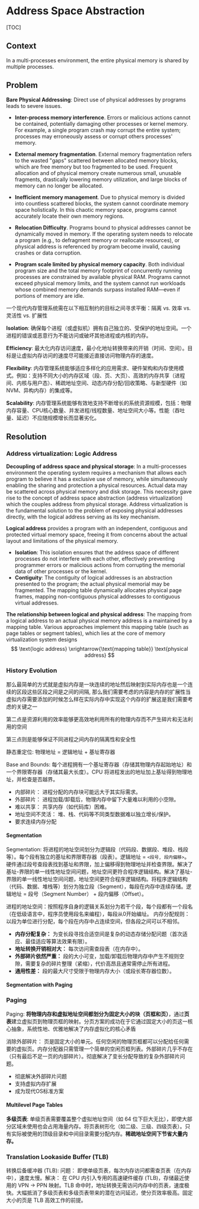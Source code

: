 # Address Space Abstraction

[TOC]

## Context

In a multi-processes environment, the entire physical memory is shared by multiple processes.

## Problem

**Bare Physical Addressing**: Direct use of physical addresses by programs leads to severe issues.

- **Inter-process memory interference**. Errors or malicious actions cannot be contained, potentially damaging other processes or kernel memory. For example, a single program crash may corrupt the entire system; processes may erroneously assess or corrupt others processes' memory. 

- **External memory fragmentation**. External memory fragmentation refers to the wasted "gaps" scattered between allocated memory blocks, which are free memory but too fragmented to be used. Frequent allocation and of physical memory create numerous small, unusable fragments, drastically lowering memory utilization, and large blocks of memory can no longer be allocated.
- **Inefficient memory management**. Due to physical memory is divided into countless scattered blocks, the system cannot coordinate memory space holistically. In this chaotic memory space, programs cannot accurately locate their own memory regions.
- **Relocation Difficulty**. Programs bound to physical addresses cannot be dynamically moved in memory. If the operating system needs to relocate a program (e.g., to defragment memory or reallocate resources), or physical address is referenced by program become invalid, causing crashes or data corruption.

- **Program scale limited by physical memory capacity**. Both individual program size and the total memory footprint of concurrently running processes are constrained by available physical RAM. Programs cannot exceed physical memory limits, and the system cannot run workloads whose combined memory demands surpass installed RAM—even if portions of memory are idle.



一个现代内存管理系统需在以下相互制约的目标之间寻求平衡：隔离 vs. 效率 vs. 灵活性 vs. 扩展性

**Isolation**: 确保每个进程（或虚拟机）拥有自己独立的、受保护的地址空间。一个进程的错误或恶意行为不能访问或破坏其他进程或内核的内存。

**Efficiency**: 最大化内存访问速度，最小化地址转换带来的开销（时间、空间）。目标是让虚拟内存访问的速度尽可能接近直接访问物理内存的速度。

**Flexibility**: 内存管理系统能够适应多样化的应用需求、硬件架构和内存使用模式。例如：支持不同大小的内存区域（段、页、大页）、高效的内存共享（进程间、内核与用户态）、稀疏地址空间、动态内存分配/回收策略、与新型硬件（如NVM、异构内存）的集成等。

**Scalability**: 内存管理系统能够有效地支持不断增长的系统资源规模，包括：物理内存容量、CPU核心数量、并发进程/线程数量、地址空间大小等。性能（吞吐量、延迟）不应随规模增长而显著劣化。

## Resolution

### Address virtualization: Logic Address

**Decoupling of address space and physical storage**: In a multi-processes environment the operating system requires a mechanism that allows each program to believe it has a exclusive use of memory, while simultaneously enabling the sharing and protection a physical resources. Actual data may be scattered across physical memory and disk storage. This necessity gave rise to the concept of address space abstraction (address virtualization) which the couples address from physical storage. Address virtualization is the fundamental solution to the problem of exposing physical addresses directly, with the logical address serving as its key mechanism. 

**Logical address** provides a program with an independent, contiguous and protected virtual memory space, freeing it from concerns about the actual layout and limitations of the physical memory.

- **Isolation**: This isolation ensures that the address space of different processes do not interfere with each other, effectively preventing programmer errors or malicious actions from corrupting the memorial data of other processes or the kernel.
- **Contiguity**: The contiguity of logical addresses is an abstraction presented to the program; the actual physical memorial may be fragmented. The mapping table dynamically allocates physical page frames, mapping non-contiguous physical addresses to contiguous virtual addresses.

**The relationship between logical and physical address**: The mapping from a logical address to an actual physical memory address is a maintained by a mapping table. Various approaches implement this mapping table (such as page tables or segment tables), which lies at the core of memory virtualization system designs
$$
\text{logic address}  \xrightarrow{\text{mapping table}} \text{physical address}
$$

### History Evolution

那么最简单的方式就是虚拟内存是一块连续的地址然后映射到实际内存也是一个连续的区段这些区段之间是之间的间隔, 那么我们需要考虑的内容是内存的扩展性当虚拟内存需要添加的时候怎么样在实际内存中实现这个内存的扩展这是我们需要考虑的关键之一

第二点是资源利用的效率能够更高效地利用所有的物理内存而不产生碎片和无法利用的空间

第三点则是能够保证不同进程之间内存的隔离性和安全性





静态重定位: 物理地址 = 逻辑地址 + 基址寄存器



Base and Bounds: 每个进程拥有一个基址寄存器（存储其物理内存起始地址）和一个界限寄存器（存储其最大长度）。CPU 将进程发出的地址加上基址得到物理地址，并检查是否越界。

- 内部碎片： 进程分配的内存块可能远大于其实际需求。
- 外部碎片： 进程加载/卸载后，物理内存中留下大量难以利用的小空隙。
- 难以共享： 共享内存（如代码库）困难。
- 地址空间不灵活： 堆、栈、代码等不同类型数据难以独立增长/保护。
- 要求连续内存分配

#### Segmentation

Segmentation:  将进程的地址空间划分为逻辑段（代码段、数据段、堆段、栈段等）。每个段有独立的基址和界限寄存器（段表）。逻辑地址 = `<段号, 段内偏移>`。硬件通过段号查段表找到基址和界限，加上偏移得到物理地址并检查界限。解决了基址-界限的单一线性地址空间问题，地址空间更符合程序逻辑结构。解决了基址-界限的单一线性地址空间问题，地址空间更符合程序逻辑结构。将程序逻辑结构（代码、数据、堆栈等）划分为独立段（Segment），每段在内存中连续存储。逻辑地址 = 段号（Segment Number） + 段内偏移（Offset）。

进程的地址空间：按照程序自身的逻辑关系划分为若干个段，每个段都有一个段名（在低级语言中，程序员使用段名来编程），每段从0开始编址。
内存分配规则：以段为单位进行分配，每个段在内存中占连续空间，但各段之间可以不相邻。

- **内存分配复杂：** 为变长段寻找合适空间是复杂的动态存储分配问题（首次适应、最佳适应等算法效果有限）。
- **地址转换开销相对大：** 每次访问需查段表（在内存中）。
- **外部碎片依然严重：** 段的大小可变，加载/卸载后物理内存中产生不规则空隙，需要复杂的碎片整理（紧缩），代价高昂且通常需停止所有进程。
- **通用性差：** 段的最大尺寸受限于物理内存大小（或段长寄存器位数）。

#### Segmentation with Paging

### Paging

Paging: **将物理内存和虚拟地址空间都划分为固定大小的块（页框和页）**，通过**页表**建立虚拟页到物理页框的映射。分页方案的成功在于它通过固定大小的页这一核心抽象，系统性地、优雅地解决了内存虚拟化的核心矛盾

消除外部碎片： 页是固定大小的单元。任何空闲的物理页框都可以分配给任何需要的虚拟页。内存分配器只需管理一个简单的空闲页框列表。外部碎片几乎不存在（只有最后不足一页的内部碎片）。彻底解决了变长分配导致的复杂外部碎片问题。

- 彻底解决外部碎片问题
- 支持虚拟内存扩展
- 成为现代OS标准方案

#### Multilevel Page Tables

**多级页表**:  单级页表需要覆盖整个虚拟地址空间（如 64 位下巨大无比），即使大部分区域未使用也会占用海量内存。将页表树形化（如二级、三级、四级页表）。只有实际被使用的顶级目录和中间目录需要分配内存。**稀疏地址空间下节省大量内存。**

### Translation Lookaside Buffer (TLB)

转换后备缓冲器 (TLB): 问题： 即使单级页表，每次内存访问都需查页表（在内存中），速度太慢。解决： 在 CPU 内引入专用的高速硬件缓存 (TLB)，存储最近使用的 VPN -> PPN 映射。TLB 命中时，地址转换无需访问内存中的页表，速度极快。大幅抵消了多级页表和多级页表带来的潜在访问延迟，使分页效率极高。固定大小的页是 TLB 高效工作的前提。